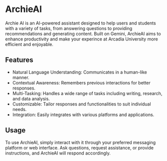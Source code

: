 #                                   ArchieAI
Archie AI is an AI-powered assistant designed to help users and students with a variety of tasks, from answering questions to providing recommendations and generating content. Built on Gemini, ArchieAI aims to enhance productivity and make your experince at Arcadia University more efficient and enjoyable.

## Features
- Natural Language Understanding: Communicates in a human-like manner.
- Contextual Awareness: Remembers previous interactions for better responses.
- Multi-Tasking: Handles a wide range of tasks including writing, research, and data analysis.
- Customizable: Tailor responses and functionalities to suit individual needs.
- Integration: Easily integrates with various platforms and applications.

## Usage
To use ArchieAI, simply interact with it through your preferred messaging platform or web interface. Ask questions, request assistance, or provide instructions, and ArchieAI will respond accordingly.

